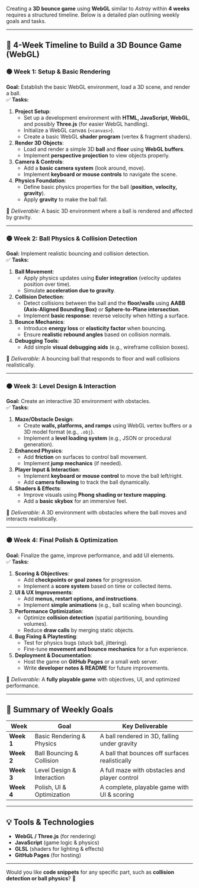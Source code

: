 Creating a **3D bounce game** using **WebGL** similar to *Astray* within **4 weeks** requires a structured timeline. Below is a detailed plan outlining weekly goals and tasks.  

---

## **📅 4-Week Timeline to Build a 3D Bounce Game (WebGL)**
### **🟢 Week 1: Setup & Basic Rendering**
**Goal:** Establish the basic WebGL environment, load a 3D scene, and render a ball.  
✅ **Tasks:**  
1. **Project Setup**:  
   - Set up a development environment with **HTML, JavaScript, WebGL**, and possibly **Three.js** (for easier WebGL handling).  
   - Initialize a WebGL canvas (`<canvas>`).  
   - Create a basic WebGL **shader program** (vertex & fragment shaders).  
2. **Render 3D Objects**:  
   - Load and render a simple 3D **ball** and **floor** using **WebGL buffers**.  
   - Implement **perspective projection** to view objects properly.  
3. **Camera & Controls**:  
   - Add a **basic camera system** (look around, move).  
   - Implement **keyboard or mouse controls** to navigate the scene.  
4. **Physics Foundation**:  
   - Define basic physics properties for the ball (**position, velocity, gravity**).  
   - Apply **gravity** to make the ball fall.  

🔹 *Deliverable:* A basic 3D environment where a ball is rendered and affected by gravity.

---

### **🟡 Week 2: Ball Physics & Collision Detection**  
**Goal:** Implement realistic bouncing and collision detection.  
✅ **Tasks:**  
1. **Ball Movement**:  
   - Apply physics updates using **Euler integration** (velocity updates position over time).  
   - Simulate **acceleration due to gravity**.  
2. **Collision Detection**:  
   - Detect collisions between the ball and the **floor/walls** using **AABB (Axis-Aligned Bounding Box)** or **Sphere-to-Plane intersection**.  
   - Implement **basic response**: reverse velocity when hitting a surface.  
3. **Bounce Mechanics**:  
   - Introduce **energy loss** or **elasticity factor** when bouncing.  
   - Ensure **realistic rebound angles** based on collision normals.  
4. **Debugging Tools**:  
   - Add simple **visual debugging aids** (e.g., wireframe collision boxes).  

🔹 *Deliverable:* A bouncing ball that responds to floor and wall collisions realistically.

---

### **🟠 Week 3: Level Design & Interaction**  
**Goal:** Create an interactive 3D environment with obstacles.  
✅ **Tasks:**  
1. **Maze/Obstacle Design**:  
   - Create **walls, platforms, and ramps** using WebGL vertex buffers or a 3D model format (e.g., `.obj`).  
   - Implement a **level loading system** (e.g., JSON or procedural generation).  
2. **Enhanced Physics**:  
   - Add **friction** on surfaces to control ball movement.  
   - Implement **jump mechanics** (if needed).  
3. **Player Input & Interaction**:  
   - Implement **keyboard or mouse control** to move the ball left/right.  
   - Add **camera following** to track the ball dynamically.  
4. **Shaders & Effects**:  
   - Improve visuals using **Phong shading or texture mapping**.  
   - Add a **basic skybox** for an immersive feel.  

🔹 *Deliverable:* A 3D environment with obstacles where the ball moves and interacts realistically.

---

### **🟣 Week 4: Final Polish & Optimization**  
**Goal:** Finalize the game, improve performance, and add UI elements.  
✅ **Tasks:**  
1. **Scoring & Objectives**:  
   - Add **checkpoints or goal zones** for progression.  
   - Implement a **score system** based on time or collected items.  
2. **UI & UX Improvements**:  
   - Add **menus, restart options, and instructions**.  
   - Implement **simple animations** (e.g., ball scaling when bouncing).  
3. **Performance Optimization**:  
   - Optimize **collision detection** (spatial partitioning, bounding volumes).  
   - Reduce **draw calls** by merging static objects.  
4. **Bug Fixing & Playtesting**:  
   - Test for physics bugs (stuck ball, jittering).  
   - Fine-tune **movement and bounce mechanics** for a fun experience.  
5. **Deployment & Documentation**:  
   - Host the game on **GitHub Pages** or a small web server.  
   - Write **developer notes & README** for future improvements.  

🔹 *Deliverable:* A **fully playable game** with objectives, UI, and optimized performance.

---

## **📝 Summary of Weekly Goals**
| Week | Goal | Key Deliverable |
|------|------|----------------|
| **Week 1** | Basic Rendering & Physics | A ball rendered in 3D, falling under gravity |
| **Week 2** | Ball Bouncing & Collision | A ball that bounces off surfaces realistically |
| **Week 3** | Level Design & Interaction | A full maze with obstacles and player control |
| **Week 4** | Polish, UI & Optimization | A complete, playable game with UI & scoring |

---

## **💡 Tools & Technologies**
- **WebGL / Three.js** (for rendering)  
- **JavaScript** (game logic & physics)  
- **GLSL** (shaders for lighting & effects)  
- **GitHub Pages** (for hosting)  

---

Would you like **code snippets** for any specific part, such as **collision detection or ball physics**? 🚀